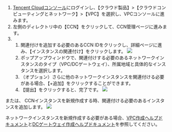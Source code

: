 1. [Tencent Cloudコンソール](https://console.cloud.tencent.com/)にログインし、【クラウド製品】>【クラウドコンピューティングとネットワーク】>【VPC】を選択し、VPCコンソールに進みます。
2. 左側のディレクトリ中の【CCN】をクリックして、CCN管理ページに進みます。
3. 1. 関連付けを追加する必要のあるCCN IDをクリックし、詳細ページに進み、【インスタンスの関連付け】をクリックします。
  ![](https://main.qcloudimg.com/raw/26cb82eddf09bc92f9f19903ebbdda26.png)
	2. ポップアップウィンドウで、関連付けする必要のあるネットワークインスタンスのタイプ（VPC/DCゲートウェイ）、所属地域と具体的なインスタンスを選択します。
	3. （オプション）さらに他のネットワークインスタンスを関連付ける必要がある場合、【+追加】をクリックすることができます。
	4. 【提出】をクリックすると、完了です。
	  ![](https://main.qcloudimg.com/raw/4f845d6af382804f1f22eb15fd901d45.png)

 または、
 CCNインスタンスを新規作成する時、関連付ける必要のあるインスタンスを追加します。
 ![](https://main.qcloudimg.com/raw/197b4e49c77cd6dc2cc9d0395e16ddac.png)

ネットワークインスタンスを新規作成する必要がある場合、[VPC作成ヘルプドキュメント](https://cloud.tencent.com/document/product/215/4927#.E5.88.9B.E5.BB.BA.E7.A7.81.E6.9C.89.E7.BD.91.E7.BB.9C.E3.80.81.E5.88.9D.E5.A7.8B.E5.8C.96.E5.AD.90.E7.BD.91.E5.92.8C.E8.B7.AF.E7.94.B1.E8.A1.A8)と[DCゲートウェイ作成ヘルプドキュメント]()を参照してください。
